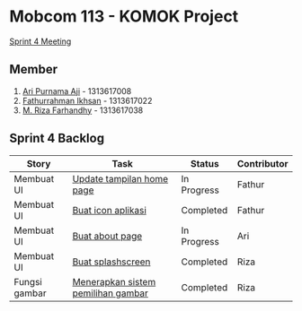 # Mobcom 113 - KOMOK Project

[Sprint 4 Meeting](https://www.youtube.com/watch?v=0wyrV5Pw5v4)

## Member
1. [Ari Purnama Aji](https://github.com/AriPurnamaAji) - 1313617008
2. [Fathurrahman Ikhsan](https://github.com/rubischoco) - 1313617022
3. [M. Riza Farhandhy](https://github.com/MRizaF) - 1313617038

## Sprint 4 Backlog

| Story | Task | Status | Contributor |
|-------|------|--------|-------------|
| Membuat UI | [Update tampilan home page](https://github.com/rubischoco/KOMOKProject/issues/7) | In Progress | Fathur |
| Membuat UI | [Buat icon aplikasi](https://github.com/rubischoco/KOMOKProject/issues/9) | Completed | Fathur |
| Membuat UI | [Buat about page](https://github.com/rubischoco/KOMOKProject/issues/5) | In Progress | Ari |
| Membuat UI | [Buat splashscreen](https://github.com/rubischoco/KOMOKProject/issues/6) | Completed | Riza |
| Fungsi gambar | [Menerapkan sistem pemilihan gambar](https://github.com/rubischoco/KOMOKProject/issues/8) | Completed | Riza |


